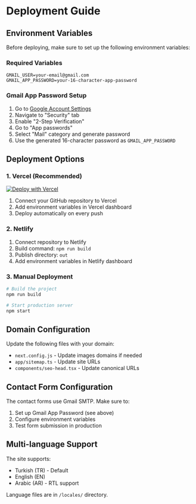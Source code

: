 # Deployment Guide

## Environment Variables

Before deploying, make sure to set up the following environment variables:

### Required Variables

```env
GMAIL_USER=your-email@gmail.com
GMAIL_APP_PASSWORD=your-16-character-app-password
```

### Gmail App Password Setup

1. Go to [Google Account Settings](https://myaccount.google.com/)
2. Navigate to "Security" tab
3. Enable "2-Step Verification"
4. Go to "App passwords"
5. Select "Mail" category and generate password
6. Use the generated 16-character password as `GMAIL_APP_PASSWORD`

## Deployment Options

### 1. Vercel (Recommended)

[![Deploy with Vercel](https://vercel.com/button)](https://vercel.com/new/clone?repository-url=https://github.com/your-username/modatepe-website)

1. Connect your GitHub repository to Vercel
2. Add environment variables in Vercel dashboard
3. Deploy automatically on every push

### 2. Netlify

1. Connect repository to Netlify
2. Build command: `npm run build`
3. Publish directory: `out`
4. Add environment variables in Netlify dashboard

### 3. Manual Deployment

```bash
# Build the project
npm run build

# Start production server
npm start
```

## Domain Configuration

Update the following files with your domain:

- `next.config.js` - Update images domains if needed
- `app/sitemap.ts` - Update site URLs
- `components/seo-head.tsx` - Update canonical URLs

## Contact Form Configuration

The contact forms use Gmail SMTP. Make sure to:

1. Set up Gmail App Password (see above)
2. Configure environment variables
3. Test form submission in production

## Multi-language Support

The site supports:
- Turkish (TR) - Default
- English (EN)
- Arabic (AR) - RTL support

Language files are in `/locales/` directory.